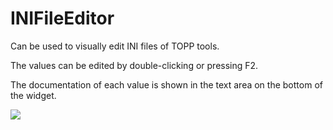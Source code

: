 INIFileEditor
============

Can be used to visually edit INI files of TOPP tools.

The values can be edited by double-clicking or pressing F2.

The documentation of each value is shown in the text area on the bottom of the widget.

![](../../images/topp/INIFileEditor.png)
